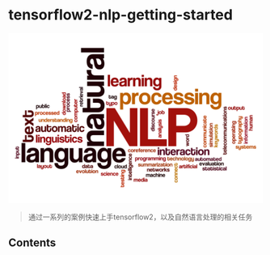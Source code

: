# tensorflow2-nlp-getting-started

![](./assets/nlp.jpg)

> 通过一系列的案例快速上手tensorflow2，以及自然语言处理的相关任务

## Contents


